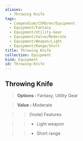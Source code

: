 ```yaml
---
aliases:
  - Throwing Knife
tags:
  - Compendium/CSRD/en/Equipment
  - Equipment/Fantasy
  - Equipment/Utility-Gear
  - Equipment/Value/Moderate
  - Equipment/Weapon/Light
  - Equipment/Range/Short
title: Throwing Knife
collection: Equipment
kind: Equipment
id: Throwing-Knife
---
```

## Throwing Knife    
    
>    
> **Options :** Fantasy, Utility Gear    
> **Value :** Moderate    
>>[!note] Features    
>> - Light weapon    
>> - Short range
